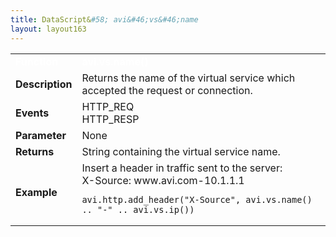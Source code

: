 ```yaml
---
title: DataScript&#58; avi&#46;vs&#46;name
layout: layout163
---
```

<table class="table table-hover table table-bordered table-hover">  
<tbody>       
<tr>   
<td><font size="3" color="white"><strong>Function</strong></font></td>
<td><font color="white"><b>avi.vs.name()</b></font></td>
</tr>
<tr>   
<td><font size="3"><strong>Description</strong></font></td>
<td>Returns the name of the virtual service which accepted the request or connection.</td>
</tr>
<tr>   
<td><font size="3"><strong>Events</strong></font></td>
<td>HTTP_REQ<br> HTTP_RESP</td>
</tr>
<tr>   
<td><font size="3"><strong>Parameter</strong></font></td>
<td>None</td>
</tr>
<tr>   
<td><font size="3"><strong>Returns</strong></font></td>
<td>String containing the virtual service name.</td>
</tr>
<tr>   
<td><font size="3"><strong>Example</strong></font></td>
<td>Insert a header in traffic sent to the server:<br> X-Source: www.avi.com-10.1.1.1<br> 
<!-- Crayon Syntax Highlighter v2.7.1 --> <pre><code class="language-lua">avi.http.add_header("X-Source", avi.vs.name() .. "-" .. avi.vs.ip())</code></pre> 
<!-- [Format Time: 0.0019 seconds] --></td>
</tr>
</tbody>
</table> 